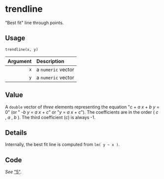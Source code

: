 trendline
=========

"Best fit" line through points.

Usage
-----

    trendline(x, y)

| Argument | Description        |
| -------: | :----------------- |
|      `x` | a `numeric` vector |
|      `y` | a `numeric` vector |

Value
-----

A `double` vector of _three_ elements representing the equation
"_c_ + _a x_ + _b y_ = 0" (or " -_b y_ = _a x_ + _c_" or "_y_ = _a x_ + _c_").
The coefficients are in the order ( _c_ , _a_ , _b_ ).
The third coefficient (_c_) is always -1.

Details
-------

Internally, the best fit line is computed from `lm( y ~ x )`.

Code
----

_See_ ["5"](./trendline.R).
